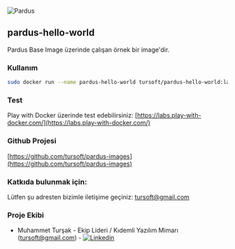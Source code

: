 ![Pardus](https://raw.githubusercontent.com/tursoft/pardus-images/master/_resources/images/pardus.on.docker.white.png)
## pardus-hello-world

Pardus Base Image üzerinde çalışan örnek bir image'dir.

### Kullanım
```sh
sudo docker run --name pardus-hello-world tursoft/pardus-hello-world:latest
```

### Test

Play with Docker üzerinde test edebilirsiniz:
[https://labs.play-with-docker.com/](https://labs.play-with-docker.com/)

### Github Projesi
[https://github.com/tursoft/pardus-images](https://github.com/tursoft/pardus-images)

### Katkıda bulunmak için:
Lütfen şu adresten bizimle iletişime geçiniz: tursoft@gmail.com

### Proje Ekibi
* Muhammet Turşak - Ekip Lideri / Kıdemli Yazılım Mimarı (tursoft@gmail.com) - [![Linkedin](https://raw.githubusercontent.com/tursoft/pardus-images/master/_resources/images/linkedin-icon.18x18.png)](https://www.linkedin.com/in/tursoft/)
